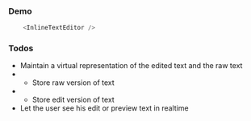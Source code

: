 ### Demo

```js
    <InlineTextEditor />
```

### Todos

* Maintain a virtual representation of the edited text and the raw text
* * Store raw version of text
* * Store edit version of text
* Let the user see his edit or preview text in realtime
